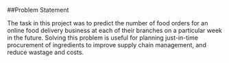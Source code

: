 ##Problem Statement

The task in this project was to predict the number of food orders for an online food delivery business at each of their branches on a particular week in the future.
Solving this problem is useful for planning just-in-time procurement of ingredients to improve supply chain management, and reduce wastage and costs.


